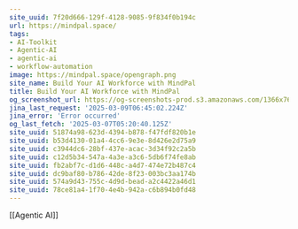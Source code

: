 ```yaml
---
site_uuid: 7f20d666-129f-4128-9085-9f834f0b194c
url: https://mindpal.space/
tags:
- AI-Toolkit
- Agentic-AI
- agentic-ai
- workflow-automation
image: https://mindpal.space/opengraph.png
site_name: Build Your AI Workforce with MindPal
title: Build Your AI Workforce with MindPal
og_screenshot_url: https://og-screenshots-prod.s3.amazonaws.com/1366x768/80/false/c81aecaf52bb14081e11e52fbd8c9048b91cabea1446b33d36320ebc2377e4cc.jpeg
jina_last_request: '2025-03-09T06:45:02.224Z'
jina_error: 'Error occurred'
og_last_fetch: '2025-03-07T05:20:40.125Z'
site_uuid: 51874a98-623d-4394-b878-f47fdf820b1e
site_uuid: b53d4130-01a4-4cc6-9e3e-8d426e2d75a9
site_uuid: c3944dc6-28bf-437e-acac-3d34f92c2a5b
site_uuid: c12d5b34-547a-4a3e-a3c6-5db6f74fe8ab
site_uuid: fb2abf7c-d1d6-448c-a4d7-474e72b487c4
site_uuid: dc9baf80-b786-42de-8f23-003bc3aa174b
site_uuid: 574a9d43-755c-4d9d-bead-a2c4422a46d1
site_uuid: 78ce81a4-1f70-4e4b-942a-c6b894b0fd48
---
```

[[Agentic AI]]

